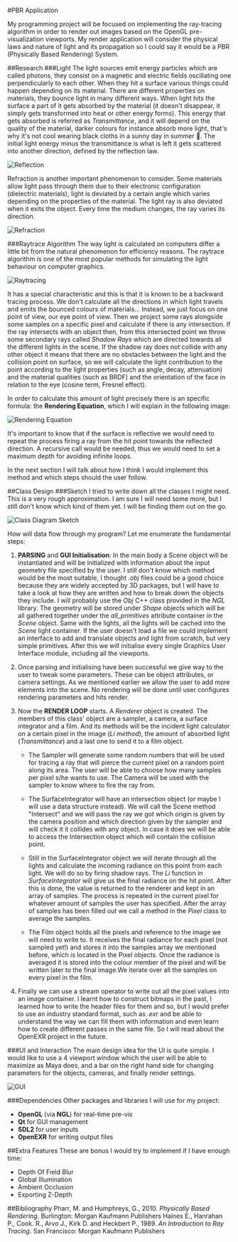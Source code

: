 #PBR Application

My programming project will be focused on implementing the ray-tracing algorithm in order to render out images based on the OpenGL pre-visualization viewports. My render application will consider the physical laws and nature of light and its propagation so I could say it would be a PBR (Physically Based Rendering) System.

##Research
###Light
The light sources emit energy particles which are called photons, they consist on a magnetic and electric fields oscillating one perpendicularly to each other. When they hit a surface various things could happen depending on its material. There are different properties on materials, they bounce light in many different ways. When light hits the surface a part of it gets absorbed by the material (it doesn't disappear, it simply gets transformed into heat or other energy forms). This energy that gets absorbed is referred as *Transmittance*, and it will depend on the quality of the material, darker colours for instance absorb more light, that's why it's not cool wearing black cloths in a sunny day in summer :no_good:. The initial light energy minus the transmittance is what is left it gets scattered into another direction, defined by the reflection law.

![Reflection](https://github.com/NCCA/docwhite-CA1/blob/master/InitialDesign/reflection.png)

Refraction is another important phenomenon to consider. Some materials allow light pass through them due to their electronic configuration (dielectric materials), light is deviated by a certain angle which varies depending on the properties of the material. The light ray is also deviated when it exits the object. Every time the medium changes, the ray varies its direction.

![Refraction](https://github.com/NCCA/docwhite-CA1/blob/master/InitialDesign/refraction.png)

###Raytrace Algorithm
The way light is calculated on computers differ a little bit from the natural phenomenon for efficiency reasons. The raytrace algorithm is one of the most popular methods for simulating the light behaviour on computer graphics. 

![Raytracing](https://github.com/NCCA/docwhite-CA1/blob/master/InitialDesign/raytracing.png)

It has a special characteristic and this is that it is known to be a backward tracing process. We don't calculate all the directions in which light travels and emits the bounced colours of materials... Instead, we just focus on one point of view, our eye point of view. Then we project some rays alongside some samples on a specific pixel and calculate if there is any intersection. If the ray intersects with an object then, from this intersected point we throw some secondary rays called *Shadow Rays* which are directed towards all the different lights in the scene. If the shadow ray does not collide with any other object it means that there are no obstacles between the light and the collision point on surface, so we will calculate the light contribution to the point according to the light properties (such as angle, decay, attenuation) and the material qualities (such as BRDF) and the orientation of the face in relation to the eye (cosine term, Fresnel effect).

In order to calculate this amount of light precisely there is an specific formula: the **Rendering Equation**, which I will explain in the following image:

![Rendering Equation](https://github.com/NCCA/docwhite-CA1/blob/master/InitialDesign/rendering_equation.png)

It's important to know that if the surface is reflective we would need to repeat the process firing a ray from the hit point towards the reflected direction. A recursive call would be needed, thus we would need to set a maximum depth for avoiding infinite loops.

In the next section I will talk about how I think I would implement this method and which steps should the user follow.

##Class Design
###Sketch
I tried to write down all the classes I might need. This is a very rough approximation. I am sure I will need some more, but I still don't know which kind of them yet. I will be finding them out on the go.

![Class Diagram Sketch](https://github.com/NCCA/docwhite-CA1/blob/master/InitialDesign/class_diagram_sketch.png)

How will data flow through my program? Let me enumerate the fundamental steps:

1. **PARSING** and **GUI Initialisation**: In the main body a Scene object will be instantiated and will be initialized with information about the input geometry file specified by the user. I still don't know which method would be the most suitable, I thought *.obj* files could be a good choice because they are widely accepted by 3D packages, but I will have to take a look at how they are written and how to break down the objects they include. I will probably use the *Obj* C++ class provided in the *NGL* library. The geometry will be stored under *Shape* objects which will be all gathered together under the *all_primitives* attribute container in the *Scene* object. Same with the lights, all the lights will be cached into the *Scene* light container. If the user doesn't load a file we could implement an interface to add and translate objects and light from scratch, but very simple primitives. After this we will initialise every single Graphics User Interface module, including all the viewports.

2. Once parsing and initialising have been successful we give way to the user to tweak some parameters. These can be object attributes, or camera settings. As we mentioned earlier we allow the user to add more elements into the scene. No rendering will be done until user configures rendering parameters and hits render.

3. Now the **RENDER LOOP** starts. A *Renderer* object is created. The members of this class' object are a sampler, a camera, a surface integrator and a film. And its methods will be the incident light calculator on a certain pixel in the image (*Li method*), the amount of absorbed light (*Transmittance*) and a last one to send it to a film object.

   * The Sampler will generate some random numbers that will be used for tracing a ray that will pierce the current pixel on a random point along its area. The user will be able to choose how many samples per pixel s/he wants to use. The Camera will be used with the sampler to know where to fire the ray from.

   * The SurfaceIntegrator will have an intersection object (or maybe I will use a data structure instead). We will call the Scene method "Intersect" and we will pass the ray we got which origin is given by the camera position and which direction given by the sampler and will check it it collides with any object. In case it does we will be able to access the Intersection object which will contain the collision point.

   * Still in the SurfaceIntegrator object we will iterate through all the lights and calculate the incoming radiance on this point from each light. We will do so by firing shadow rays. The *Li* function in *SurfaceIntegrator* will give us the final radiance on the hit point. After this is done, the value is returned to the renderer and kept in an array of samples. The process is repeated in the current pixel for whatever amount of samples the user has specified. After the array of samples has been filled out we call a method in the *Pixel* class to average the samples.

   * The Film object holds all the pixels and reference to the image we will need to write to. It receives the final radiance for each pixel (not sampled yet!) and stores it into the samples array we mentioned before, which is located in the Pixel objects. Once the radiance is averaged it is stored into the colour member of the pixel and will be written later to the final image.We iterate over all the samples on every pixel in the film.


4. Finally we can use a stream operator to write out all the pixel values into an image container. I learnt how to construct bitmaps in the past, I learned how to write the header files for them and so, but I would prefer to use an industry standard format, such as *.exr* and be able to understand the way we can fill them with information and even learn how to create different passes in the same file. So I will read about the OpenEXR project in the future.

###UI and Interaction
The main design idea for the UI is quite simple. I would like to use a 4 viewport window which the user will be able to maximize as Maya does, and a bar on the right hand side for changing parameters for the objects, cameras, and finally render settings.

![GUI](https://github.com/NCCA/docwhite-CA1/blob/master/InitialDesign/ui.png)

###Dependencies
Other packages and libraries I will use for my project:
* **OpenGL** (via **NGL**) for real-time pre-vis
* **Qt** for GUI management
* **SDL2** for user inputs
* **OpenEXR** for writing output files

##Extra Features
These are bonus I would try to implement if I have enough time:
* Depth Of Field Blur
* Global Illumination
* Ambient Occlusion
* Exporting Z-Depth

##Bibliography
Pharr, M. and Humphreys, G., 2010. *Physically Based Rendering*. Burlington: Morgan Kaufmann Publishers
Haines E., Hanrahan P., Cook. R., Arvo J., Kirk D. and Heckbert P., 1989. *An Introduction to Ray Tracing*. San Francisco: Morgan Kaufmann Publishers